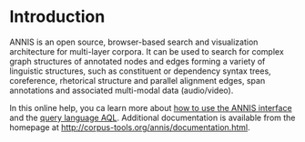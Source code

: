 # Introduction

ANNIS is an open source, browser-based search and visualization architecture for multi-layer corpora.
It can be used to search for complex graph structures of annotated nodes and edges forming a variety of linguistic structures, such as constituent or dependency syntax trees, coreference, rhetorical structure and parallel alignment edges, span annotations and associated multi-modal data (audio/video).

In this online help, you ca learn more about [how to use the ANNIS interface](interface.md) and the [query language AQL](aql.md).
Additional documentation is available from the homepage at <a href="http://corpus-tools.org/annis/documentation.html" target="_blank">http://corpus-tools.org/annis/documentation.html</a>.